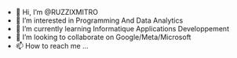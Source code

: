 - 👋 Hi, I’m @RUZZIXMITRO
- 👀 I’m interested in Programming And Data Analytics
- 🌱 I’m currently learning Informatique Applications Developpement
- 💞️ I’m looking to collaborate on Google/Meta/Microsoft
- 📫 How to reach me ...

<!---
RUZZIXMITRO/RUZZIXMITRO is a ✨ special ✨ repository because its `README.md` (this file) appears on your GitHub profile.
You can click the Preview link to take a look at your changes.
--->

